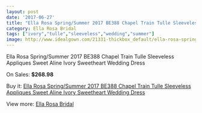 ```yaml
---
layout: post
date: '2017-06-27'
title: "Ella Rosa Spring/Summer 2017 BE388 Chapel Train Tulle Sleeveless Appliques Sweet Aline Ivory Sweetheart Wedding Dress"
category: Ella Rosa Bridal
tags: ["ivory","tulle","sleeveless","wedding","summer"]
image: http://www.idealgown.com/21331-thickbox_default/ella-rosa-spring-summer-2017-be388-chapel-train-tulle-sleeveless-appliques-sweet-aline-ivory-sweetheart-wedding-dress.jpg
---
```

Ella Rosa Spring/Summer 2017 BE388 Chapel Train Tulle Sleeveless Appliques Sweet Aline Ivory Sweetheart Wedding Dress

On Sales: **$268.98**
<a href="https://www.idealgown.com/en/ella-rosa-bridal/7983-ella-rosa-spring-summer-2017-be388-chapel-train-tulle-sleeveless-appliques-sweet-aline-ivory-sweetheart-wedding-dress.html"><amp-img layout="responsive" width="600" height="600" src="//www.idealgown.com/21331-thickbox_default/ella-rosa-spring-summer-2017-be388-chapel-train-tulle-sleeveless-appliques-sweet-aline-ivory-sweetheart-wedding-dress.jpg" alt="Ella Rosa Spring/Summer 2017 BE388 Chapel Train Tulle Sleeveless Appliques Sweet Aline Ivory Sweetheart Wedding Dress 0" /></a>
<a href="https://www.idealgown.com/en/ella-rosa-bridal/7983-ella-rosa-spring-summer-2017-be388-chapel-train-tulle-sleeveless-appliques-sweet-aline-ivory-sweetheart-wedding-dress.html"><amp-img layout="responsive" width="600" height="600" src="//www.idealgown.com/21333-thickbox_default/ella-rosa-spring-summer-2017-be388-chapel-train-tulle-sleeveless-appliques-sweet-aline-ivory-sweetheart-wedding-dress.jpg" alt="Ella Rosa Spring/Summer 2017 BE388 Chapel Train Tulle Sleeveless Appliques Sweet Aline Ivory Sweetheart Wedding Dress 1" /></a>
<a href="https://www.idealgown.com/en/ella-rosa-bridal/7983-ella-rosa-spring-summer-2017-be388-chapel-train-tulle-sleeveless-appliques-sweet-aline-ivory-sweetheart-wedding-dress.html"><amp-img layout="responsive" width="600" height="600" src="//www.idealgown.com/21332-thickbox_default/ella-rosa-spring-summer-2017-be388-chapel-train-tulle-sleeveless-appliques-sweet-aline-ivory-sweetheart-wedding-dress.jpg" alt="Ella Rosa Spring/Summer 2017 BE388 Chapel Train Tulle Sleeveless Appliques Sweet Aline Ivory Sweetheart Wedding Dress 2" /></a>

Buy it: [Ella Rosa Spring/Summer 2017 BE388 Chapel Train Tulle Sleeveless Appliques Sweet Aline Ivory Sweetheart Wedding Dress](https://www.idealgown.com/en/ella-rosa-bridal/7983-ella-rosa-spring-summer-2017-be388-chapel-train-tulle-sleeveless-appliques-sweet-aline-ivory-sweetheart-wedding-dress.html "Ella Rosa Spring/Summer 2017 BE388 Chapel Train Tulle Sleeveless Appliques Sweet Aline Ivory Sweetheart Wedding Dress")

View more: [Ella Rosa Bridal](https://www.idealgown.com/en/60-ella-rosa-bridal "Ella Rosa Bridal")